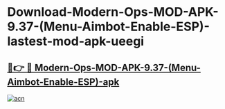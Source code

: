 # Download-Modern-Ops-MOD-APK-9.37-(Menu-Aimbot-Enable-ESP)-lastest-mod-apk-ueegi

<h2><a href="https://apkcomod.com?title=Modern-Ops-MOD-APK-9.37-(Menu-Aimbot-Enable-ESP)">🔗👉 🔴 Modern-Ops-MOD-APK-9.37-(Menu-Aimbot-Enable-ESP)-apk </a></h2>

[![acn](https://github.com/user-attachments/assets/0f9c940e-d8b0-45ae-aac7-cd30a18b3e1c)](https://apkcomod.com?title=Modern-Ops-MOD-APK-9.37-(Menu-Aimbot-Enable-ESP))
